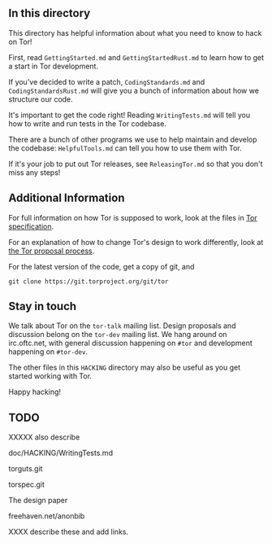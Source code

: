 In this directory
-----------------

This directory has helpful information about what you need to know to
hack on Tor!

First, read `GettingStarted.md` and `GettingStartedRust.md`
to learn how to get a start in Tor development.

If you've decided to write a patch, `CodingStandards.md` and
`CodingStandardsRust.md` will give you a bunch of information
about how we structure our code.

It's important to get the code right!  Reading `WritingTests.md` will
tell you how to write and run tests in the Tor codebase.

There are a bunch of other programs we use to help maintain and
develop the codebase: `HelpfulTools.md` can tell you how to use them
with Tor.

If it's your job to put out Tor releases, see `ReleasingTor.md` so
that you don't miss any steps!

Additional Information
-----------------------

For full information on how Tor is supposed to work, look at the files in
[Tor specification](https://gitweb.torproject.org/torspec.git/tree).

For an explanation of how to change Tor's design to work differently, look at
[the Tor proposal process](https://gitweb.torproject.org/torspec.git/plain/proposals/001-process.txt).

For the latest version of the code, get a copy of git, and

    git clone https://git.torproject.org/git/tor

Stay in touch
-----------------------

We talk about Tor on the `tor-talk` mailing list.  Design proposals and
discussion belong on the `tor-dev` mailing list.  We hang around on
irc.oftc.net, with general discussion happening on `#tor` and development
happening on `#tor-dev`.

The other files in this `HACKING` directory may also be useful as you
get started working with Tor.

Happy hacking!

TODO
-----------------------

XXXXX also describe

doc/HACKING/WritingTests.md

torguts.git

torspec.git

The design paper

freehaven.net/anonbib

XXXX describe these and add links.
